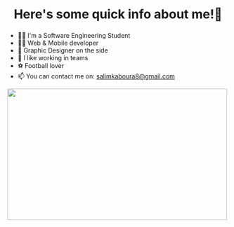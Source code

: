<h1 align="center"> Here's some quick info about me!👋</h1>

### 
- 👨‍🎓 I'm a Software Engineering Student
- 👨‍💻 Web & Mobile developer
- 🎨 Graphic Designer on the side
- 🤝 I like working in teams
- ⚽️ Football lover
- 📫 You can contact me on: salimkaboura8@gmail.com

<img align="center" src="https://cdn.dribbble.com/users/4372216/screenshots/8906085/media/c36005bbe856bd475a106ecaa3b0bf69.gif" width="500" height="300"/>
